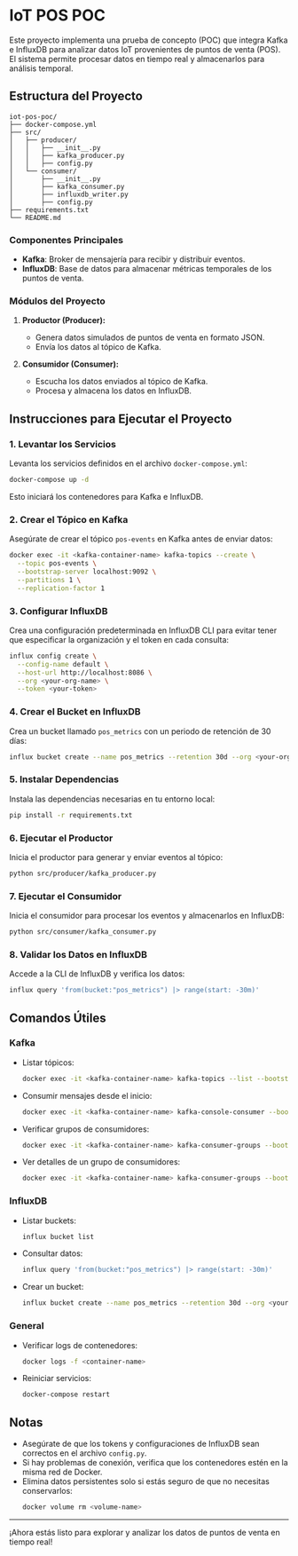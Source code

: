 # IoT POS POC

Este proyecto implementa una prueba de concepto (POC) que integra Kafka e InfluxDB para analizar datos IoT provenientes de puntos de venta (POS). El sistema permite procesar datos en tiempo real y almacenarlos para análisis temporal.

## **Estructura del Proyecto**

```
iot-pos-poc/
├── docker-compose.yml
├── src/
│   ├── producer/
│   │   ├── __init__.py
│   │   ├── kafka_producer.py
│   │   ├── config.py
│   └── consumer/
│       ├── __init__.py
│       ├── kafka_consumer.py
│       ├── influxdb_writer.py
│       ├── config.py
├── requirements.txt
└── README.md
```

### **Componentes Principales**
- **Kafka**: Broker de mensajería para recibir y distribuir eventos.
- **InfluxDB**: Base de datos para almacenar métricas temporales de los puntos de venta.

### **Módulos del Proyecto**
1. **Productor (Producer):**
   - Genera datos simulados de puntos de venta en formato JSON.
   - Envía los datos al tópico de Kafka.

2. **Consumidor (Consumer):**
   - Escucha los datos enviados al tópico de Kafka.
   - Procesa y almacena los datos en InfluxDB.

## **Instrucciones para Ejecutar el Proyecto**

### **1. Levantar los Servicios**
Levanta los servicios definidos en el archivo `docker-compose.yml`:
```bash
docker-compose up -d
```
Esto iniciará los contenedores para Kafka e InfluxDB.

### **2. Crear el Tópico en Kafka**
Asegúrate de crear el tópico `pos-events` en Kafka antes de enviar datos:
```bash
docker exec -it <kafka-container-name> kafka-topics --create \
  --topic pos-events \
  --bootstrap-server localhost:9092 \
  --partitions 1 \
  --replication-factor 1
```

### **3. Configurar InfluxDB**
Crea una configuración predeterminada en InfluxDB CLI para evitar tener que especificar la organización y el token en cada consulta:
```bash
influx config create \
  --config-name default \
  --host-url http://localhost:8086 \
  --org <your-org-name> \
  --token <your-token>
```

### **4. Crear el Bucket en InfluxDB**
Crea un bucket llamado `pos_metrics` con un periodo de retención de 30 días:
```bash
influx bucket create --name pos_metrics --retention 30d --org <your-org-name> --token <your-token>
```

### **5. Instalar Dependencias**
Instala las dependencias necesarias en tu entorno local:
```bash
pip install -r requirements.txt
```

### **6. Ejecutar el Productor**
Inicia el productor para generar y enviar eventos al tópico:
```bash
python src/producer/kafka_producer.py
```

### **7. Ejecutar el Consumidor**
Inicia el consumidor para procesar los eventos y almacenarlos en InfluxDB:
```bash
python src/consumer/kafka_consumer.py
```

### **8. Validar los Datos en InfluxDB**
Accede a la CLI de InfluxDB y verifica los datos:
```bash
influx query 'from(bucket:"pos_metrics") |> range(start: -30m)'
```

## **Comandos Útiles**

### **Kafka**
- Listar tópicos:
  ```bash
  docker exec -it <kafka-container-name> kafka-topics --list --bootstrap-server localhost:9092
  ```

- Consumir mensajes desde el inicio:
  ```bash
  docker exec -it <kafka-container-name> kafka-console-consumer --bootstrap-server localhost:9092 --topic pos-events --from-beginning
  ```

- Verificar grupos de consumidores:
  ```bash
  docker exec -it <kafka-container-name> kafka-consumer-groups --bootstrap-server localhost:9092 --list
  ```

- Ver detalles de un grupo de consumidores:
  ```bash
  docker exec -it <kafka-container-name> kafka-consumer-groups --bootstrap-server localhost:9092 --group <consumer-group-id> --describe
  ```

### **InfluxDB**
- Listar buckets:
  ```bash
  influx bucket list
  ```

- Consultar datos:
  ```bash
  influx query 'from(bucket:"pos_metrics") |> range(start: -30m)'
  ```

- Crear un bucket:
  ```bash
  influx bucket create --name pos_metrics --retention 30d --org <your-org-name> --token <your-token>
  ```

### **General**
- Verificar logs de contenedores:
  ```bash
  docker logs -f <container-name>
  ```

- Reiniciar servicios:
  ```bash
  docker-compose restart
  ```

## **Notas**
- Asegúrate de que los tokens y configuraciones de InfluxDB sean correctos en el archivo `config.py`.
- Si hay problemas de conexión, verifica que los contenedores estén en la misma red de Docker.
- Elimina datos persistentes solo si estás seguro de que no necesitas conservarlos:
  ```bash
  docker volume rm <volume-name>
  ```

---
¡Ahora estás listo para explorar y analizar los datos de puntos de venta en tiempo real!

